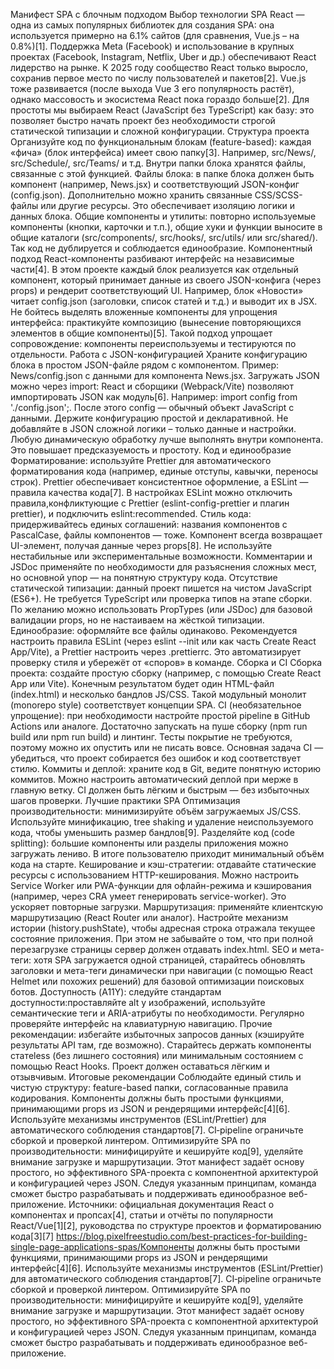 Манифест SPA с блочным подходом
Выбор технологии SPA
React — одна из самых популярных библиотек для создания SPA: она используется примерно на 6.1% сайтов (для сравнения, Vue.js – на 0.8%)[1]. Поддержка Meta (Facebook) и использование в крупных проектах (Facebook, Instagram, Netflix, Uber и др.) обеспечивают React лидерство на рынке. К 2025 году сообщество React только выросло, сохранив первое место по числу пользователей и пакетов[2]. Vue.js тоже развивается (после выхода Vue 3 его популярность растёт), однако массовость и экосистема React пока гораздо больше[2]. Для простоты мы выбираем React (JavaScript без TypeScript) как базу: это позволяет быстро начать проект без необходимости строгой статической типизации и сложной конфигурации.
Структура проекта
Организуйте код по функциональным блокам (feature-based): каждая «фича» (блок интерфейса) имеет свою папку[3]. Например, src/News/, src/Schedule/, src/Teams/ и т.д. Внутри папки блока хранятся файлы, связанные с этой функцией.
Файлы блока: в папке блока должен быть компонент (например, News.jsx) и соответствующий JSON-конфиг (config.json). Дополнительно можно хранить связанные CSS/SCSS-файлы или другие ресурсы. Это обеспечивает изоляцию логики и данных блока.
Общие компоненты и утилиты: повторно используемые компоненты (кнопки, карточки и т.п.), общие хуки и функции выносите в общие каталоги (src/components/, src/hooks/, src/utils/ или src/shared/). Так код не дублируется и соблюдается единообразие.
Компонентный подход
React-компоненты разбивают интерфейс на независимые части[4]. В этом проекте каждый блок реализуется как отдельный компонент, который принимает данные из своего JSON-конфига (через props) и рендерит соответствующий UI. Например, блок «Новости» читает config.json (заголовки, список статей и т.д.) и выводит их в JSX. Не бойтесь выделять вложенные компоненты для упрощения интерфейса: практикуйте композицию (вынесение повторяющихся элементов в общие компоненты)[5]. Такой подход упрощает сопровождение: компоненты переиспользуемы и тестируются по отдельности.
Работа с JSON-конфигурацией
Храните конфигурацию блока в простом JSON-файле рядом с компонентом. Пример: News/config.json с данными для компонента News.jsx.
Загружать JSON можно через import: React и сборщики (Webpack/Vite) позволяют импортировать JSON как модуль[6]. Например: import config from './config.json';. После этого config — обычный объект JavaScript с данными.
Держите конфигурацию простой и декларативной. Не добавляйте в JSON сложной логики – только данные и настройки. Любую динамическую обработку лучше выполнять внутри компонента. Это повышает предсказуемость и простоту.
Код и единообразие
Форматирование: используйте Prettier для автоматического форматирования кода (например, единые отступы, кавычки, переносы строк). Prettier обеспечивает консистентное оформление, а ESLint — правила качества кода[7]. В настройках ESLint можно отключить правила,конфликтующие с Prettier (eslint-config-prettier и плагин prettier), и подключить eslint:recommended.
Стиль кода: придерживайтесь единых соглашений: названия компонентов с PascalCase, файлы компонентов — тоже. Компонент всегда возвращает UI-элемент, получая данные через props[8]. Не используйте нестабильные или экспериментальные возможности. Комментарии и JSDoc применяйте по необходимости для разъяснения сложных мест, но основной упор — на понятную структуру кода.
Отсутствие статической типизации: данный проект пишется на чистом JavaScript (ES6+). Не требуется TypeScript или проверка типов на этапе сборки. По желанию можно использовать PropTypes (или JSDoc) для базовой валидации props, но не настаиваем на жёсткой типизации.
Единообразие: оформляйте все файлы одинаково. Рекомендуется настроить правила ESLint (через eslint --init или как часть Create React App/Vite), а Prettier настроить через .prettierrc. Это автоматизирует проверку стиля и убережёт от «споров» в команде.
Сборка и CI
Сборка проекта: создайте простую сборку (например, с помощью Create React App или Vite). Конечным результатом будет один HTML-файл (index.html) и несколько бандлов JS/CSS. Такой модульный монолит (monorepo style) соответствует концепции SPA.
CI (необязательное упрощение): при необходимости настройте простой pipeline в GitHub Actions или аналоге. Достаточно запускать на пуше сборку (npm run build или npm run build) и линтинг. Тесты покрытие не требуются, поэтому можно их опустить или не писать вовсе. Основная задача CI — убедиться, что проект собирается без ошибок и код соответствует стилю.
Коммиты и деплой: храните код в Git, ведите понятную историю коммитов. Можно настроить автоматический деплой при мерже в главную ветку. CI должен быть лёгким и быстрым — без избыточных шагов проверки.
Лучшие практики SPA
Оптимизация производительности: минимизируйте объём загружаемых JS/CSS. Используйте минификацию, tree shaking и удаление неиспользуемого кода, чтобы уменьшить размер бандлов[9]. Разделяйте код (code splitting): большие компоненты или разделы приложения можно загружать лениво. В итоге пользователю приходит минимальный объём кода на старте.
Кеширование и кэш-стратегии: отдавайте статические ресурсы с использованием HTTP-кеширования. Можно настроить Service Worker или PWA-функции для офлайн-режима и кэширования (например, через CRA умеет генерировать service-worker). Это ускоряет повторные загрузки.
Маршрутизация: применяйте клиентскую маршрутизацию (React Router или аналог). Настройте механизм истории (history.pushState), чтобы адресная строка отражала текущее состояние приложения. При этом не забывайте о том, что при полной перезагрузке страницы сервер должен отдавать index.html.
SEO и мета-теги: хотя SPA загружается одной страницей, старайтесь обновлять заголовки и мета-теги динамически при навигации (с помощью React Helmet или похожих решений) для базовой оптимизации поисковых ботов.
Доступность (A11Y): следуйте стандартам доступности:проставляйте alt у изображений, используйте семантические теги и ARIA-атрибуты по необходимости. Регулярно проверяйте интерфейс на клавиатурную навигацию.
Прочие рекомендации: избегайте избыточных запросов данных (кэшируйте результаты API там, где возможно). Старайтесь держать компоненты статeless (без лишнего состояния) или минимальным состоянием с помощью React Hooks. Проект должен оставаться лёгким и отзывчивым.
Итоговые рекомендации
Соблюдайте единый стиль и чистую структуру: feature-based папки, согласованные правила кодирования.
Компоненты должны быть простыми функциями, принимающими props из JSON и рендерящими интерфейс[4][6].
Используйте механизмы инструментов (ESLint/Prettier) для автоматического соблюдения стандартов[7].
CI‑pipeline ограничьте сборкой и проверкой линтером.
Оптимизируйте SPA по производительности: минифицируйте и кешируйте код[9], уделяйте внимание загрузке и маршрутизации.
Этот манифест задаёт основу простого, но эффективного SPA-проекта с компонентной архитектурой и конфигурацией через JSON. Следуя указанным принципам, команда сможет быстро разрабатывать и поддерживать единообразное веб-приложение.
Источники: официальная документация React о компонентах и пропсах[4], статьи и отчёты по популярности React/Vue[1][2], руководства по структуре проектов и форматированию кода[3][7]
https://blog.pixelfreestudio.com/best-practices-for-building-single-page-applications-spas/Компоненты должны быть простыми функциями, принимающими props из JSON и рендерящими интерфейс[4][6].
Используйте механизмы инструментов (ESLint/Prettier) для автоматического соблюдения стандартов[7].
CI‑pipeline ограничьте сборкой и проверкой линтером.
Оптимизируйте SPA по производительности: минифицируйте и кешируйте код[9], уделяйте внимание загрузке и маршрутизации.
Этот манифест задаёт основу простого, но эффективного SPA-проекта с компонентной архитектурой и конфигурацией через JSON. Следуя указанным принципам, команда сможет быстро разрабатывать и поддерживать единообразное веб-приложение.
